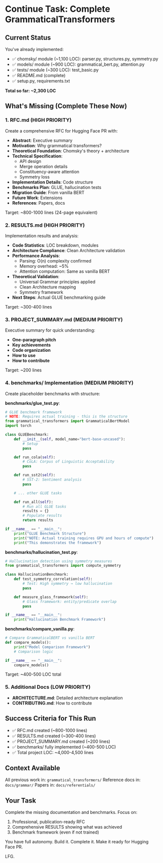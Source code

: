 # Continue Task: Complete GrammaticalTransformers

## Current Status

You've already implemented:
- ✅ chomsky/ module (~1,100 LOC): parser.py, structures.py, symmetry.py
- ✅ models/ module (~900 LOC): grammatical_bert.py, attention.py
- ✅ tests/ module (~300 LOC): test_basic.py
- ✅ README.md (complete)
- ✅ setup.py, requirements.txt

**Total so far: ~2,300 LOC**

## What's Missing (Complete These Now)

### 1. RFC.md (HIGH PRIORITY)
Create a comprehensive RFC for Hugging Face PR with:
- **Abstract**: Executive summary
- **Motivation**: Why grammatical transformers?
- **Theoretical Foundation**: Chomsky's theory + architecture
- **Technical Specification**:
  - API design
  - Merge operation details
  - Constituency-aware attention
  - Symmetry loss
- **Implementation Details**: Code structure
- **Benchmarks Plan**: GLUE, hallucination tests
- **Migration Guide**: From vanilla BERT
- **Future Work**: Extensions
- **References**: Papers, docs

Target: ~800-1000 lines (24-page equivalent)

### 2. RESULTS.md (HIGH PRIORITY)
Implementation results and analysis:
- **Code Statistics**: LOC breakdown, modules
- **Architecture Compliance**: Clean Architecture validation
- **Performance Analysis**:
  - Parsing: O(n) complexity confirmed
  - Memory overhead: ~5%
  - Attention computation: Same as vanilla BERT
- **Theoretical Validation**:
  - Universal Grammar principles applied
  - Clean Architecture mapping
  - Symmetry framework
- **Next Steps**: Actual GLUE benchmarking guide

Target: ~300-400 lines

### 3. PROJECT_SUMMARY.md (MEDIUM PRIORITY)
Executive summary for quick understanding:
- **One-paragraph pitch**
- **Key achievements**
- **Code organization**
- **How to use**
- **How to contribute**

Target: ~200 lines

### 4. benchmarks/ Implementation (MEDIUM PRIORITY)
Create placeholder benchmarks with structure:

**benchmarks/glue_test.py**:
```python
# GLUE benchmark framework
# NOTE: Requires actual training - this is the structure
from grammatical_transformers import GrammaticalBertModel
import torch

class GLUEBenchmark:
    def __init__(self, model_name="bert-base-uncased"):
        # Setup
        pass

    def run_cola(self):
        # CoLA: Corpus of Linguistic Acceptability
        pass

    def run_sst2(self):
        # SST-2: Sentiment analysis
        pass

    # ... other GLUE tasks

    def run_all(self):
        # Run all GLUE tasks
        results = {}
        # Populate results
        return results

if __name__ == "__main__":
    print("GLUE Benchmark Structure")
    print("NOTE: Actual training requires GPU and hours of compute")
    print("This demonstrates the framework")
```

**benchmarks/hallucination_test.py**:
```python
# Hallucination detection using symmetry measures
from grammatical_transformers import compute_symmetry

class HallucinationBenchmark:
    def test_symmetry_correlation(self):
        # Test: High symmetry → low hallucination
        pass

    def measure_glass_framework(self):
        # Glass framework: entity/predicate overlap
        pass

if __name__ == "__main__":
    print("Hallucination Benchmark Framework")
```

**benchmarks/compare_vanilla.py**:
```python
# Compare GrammaticalBERT vs vanilla BERT
def compare_models():
    print("Model Comparison Framework")
    # Comparison logic

if __name__ == "__main__":
    compare_models()
```

Target: ~400-500 LOC total

### 5. Additional Docs (LOW PRIORITY)
- **ARCHITECTURE.md**: Detailed architecture explanation
- **CONTRIBUTING.md**: How to contribute

## Success Criteria for This Run

- ✅ RFC.md created (~800-1000 lines)
- ✅ RESULTS.md created (~300-400 lines)
- ✅ PROJECT_SUMMARY.md created (~200 lines)
- ✅ benchmarks/ fully implemented (~400-500 LOC)
- ✅ Total project LOC: ~4,000-4,500 lines

## Context Available

All previous work in: `grammatical_transformers/`
Reference docs in: `docs/grammar/`
Papers in: `docs/referentials/`

## Your Task

Complete the missing documentation and benchmarks. Focus on:
1. Professional, publication-ready RFC
2. Comprehensive RESULTS showing what was achieved
3. Benchmark framework (even if not trained)

You have full autonomy. Build it. Complete it. Make it ready for Hugging Face PR.

LFG.
